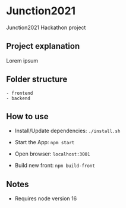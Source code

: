 # Junction2021

Junction2021 Hackathon project

## Project explanation

Lorem ipsum    

## Folder structure
    
    - frontend
    - backend

## How to use

- Install/Update dependencies: `./install.sh`
- Start the App: `npm start`
- Open browser: `localhost:3001`

- Build new front: `npm build-front`

## Notes

- Requires node version 16

